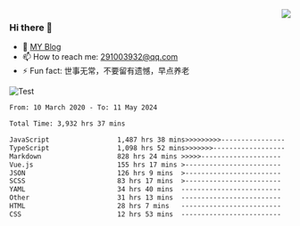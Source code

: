 <img align='right' src='https://github-readme-stats.vercel.app/api?username=niaogege&show_icons=true&theme=radical'/>

### Hi there 👋

- 🌱 [MY Blog](https://bythewayer.com/)
- 📫 How to reach me: 291003932@qq.com
- ⚡ Fun fact:  世事无常，不要留有遗憾，早点养老

![Test](https://github-readme-stats.vercel.app/api/top-langs/?username=niaogege&layout=compact)

<!--START_SECTION:waka-->

```txt
From: 10 March 2020 - To: 11 May 2024

Total Time: 3,932 hrs 37 mins

JavaScript                 1,487 hrs 38 mins>>>>>>>>>----------------   37.83 %
TypeScript                 1,098 hrs 52 mins>>>>>>>------------------   27.94 %
Markdown                   828 hrs 24 mins >>>>>--------------------   21.07 %
Vue.js                     155 hrs 17 mins >------------------------   03.95 %
JSON                       126 hrs 9 mins  >------------------------   03.21 %
SCSS                       83 hrs 17 mins  >------------------------   02.12 %
YAML                       34 hrs 40 mins  -------------------------   00.88 %
Other                      31 hrs 13 mins  -------------------------   00.79 %
HTML                       28 hrs 7 mins   -------------------------   00.72 %
CSS                        12 hrs 53 mins  -------------------------   00.33 %
```

<!--END_SECTION:waka-->
